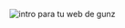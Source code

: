 ![intro para tu web de gunz](https://raw.githubusercontent.com/WhyWolfie/GunZ-The-Duel/master/website/intro%20websites/intro%20para%20tu%20web%20de%20gunz/intro%20para%20tu%20web%20de%20gunz.png)
